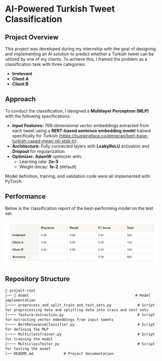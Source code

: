 # AI-Powered Turkish Tweet Classification

## Project Overview

This project was developed during my internship with the goal of designing and implementing an AI solution to predict whether a Turkish tweet can be utilized by one of my clients. To achieve this, I framed the problem as a classification task with three categories:

- **Irrelevant**
- **Client A**
- **Client B**

## Approach

To conduct the classification, I designed a **Multilayer Perceptron (MLP)** with the following specifications:

- **Input Features:** 768-dimensional vector embeddings extracted from each tweet using a **BERT-based sentence embedding model** trained specifically for Turkish (https://huggingface.co/emrecan/bert-base-turkish-cased-mean-nli-stsb-tr).
- **Architecture:** Fully connected layers with **LeakyReLU** activation and **Dropout** for regularization.
- **Optimizer:** **AdamW** optimizer with:
  - Learning rate: **2e-5**
  - Weight decay: **1e-2** (default)

Model definition, training, and validation code were all implemented with PyTorch.

## Performance

Below is the classification report of the best-performing model on the test set:

![report.png](report.png)

## Repository Structure

```
📂 project-root
│── 📁 model                                                 # Model implementation
│──── preprocess_and_split_train_and_test_sets.py            # Script for preprocessing data and splitting data into train and test sets
│──── feature-extraction.py                                  # Script for extracting vector embeddings from input tweets
│──── BertRelevanceClassifier.py                             # Script for defining the MLP
│──── MulticlassTrainer.py                                   # Script for training the model
│──── MulticlassTester.py                                    # Script for testing the model
│── README.md              # Project documentation
```


